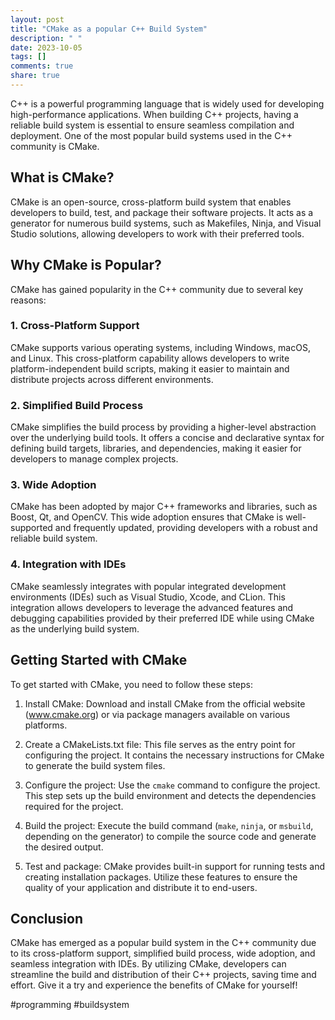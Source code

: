 ```yaml
---
layout: post
title: "CMake as a popular C++ Build System"
description: " "
date: 2023-10-05
tags: []
comments: true
share: true
---
```


C++ is a powerful programming language that is widely used for developing high-performance applications. When building C++ projects, having a reliable build system is essential to ensure seamless compilation and deployment. One of the most popular build systems used in the C++ community is CMake.

## What is CMake?

CMake is an open-source, cross-platform build system that enables developers to build, test, and package their software projects. It acts as a generator for numerous build systems, such as Makefiles, Ninja, and Visual Studio solutions, allowing developers to work with their preferred tools.

## Why CMake is Popular?

CMake has gained popularity in the C++ community due to several key reasons:

### 1. Cross-Platform Support

CMake supports various operating systems, including Windows, macOS, and Linux. This cross-platform capability allows developers to write platform-independent build scripts, making it easier to maintain and distribute projects across different environments.

### 2. Simplified Build Process

CMake simplifies the build process by providing a higher-level abstraction over the underlying build tools. It offers a concise and declarative syntax for defining build targets, libraries, and dependencies, making it easier for developers to manage complex projects.

### 3. Wide Adoption

CMake has been adopted by major C++ frameworks and libraries, such as Boost, Qt, and OpenCV. This wide adoption ensures that CMake is well-supported and frequently updated, providing developers with a robust and reliable build system.

### 4. Integration with IDEs

CMake seamlessly integrates with popular integrated development environments (IDEs) such as Visual Studio, Xcode, and CLion. This integration allows developers to leverage the advanced features and debugging capabilities provided by their preferred IDE while using CMake as the underlying build system.

## Getting Started with CMake

To get started with CMake, you need to follow these steps:

1. Install CMake: Download and install CMake from the official website (www.cmake.org) or via package managers available on various platforms.

2. Create a CMakeLists.txt file: This file serves as the entry point for configuring the project. It contains the necessary instructions for CMake to generate the build system files.

3. Configure the project: Use the `cmake` command to configure the project. This step sets up the build environment and detects the dependencies required for the project.

4. Build the project: Execute the build command (`make`, `ninja`, or `msbuild`, depending on the generator) to compile the source code and generate the desired output.

5. Test and package: CMake provides built-in support for running tests and creating installation packages. Utilize these features to ensure the quality of your application and distribute it to end-users.

## Conclusion

CMake has emerged as a popular build system in the C++ community due to its cross-platform support, simplified build process, wide adoption, and seamless integration with IDEs. By utilizing CMake, developers can streamline the build and distribution of their C++ projects, saving time and effort. Give it a try and experience the benefits of CMake for yourself!

#programming #buildsystem